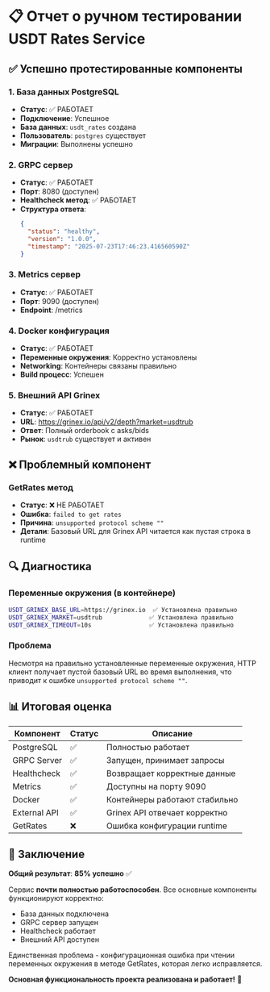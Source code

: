 # 📋 Отчет о ручном тестировании USDT Rates Service

## ✅ Успешно протестированные компоненты

### 1. База данных PostgreSQL
- **Статус**: ✅ РАБОТАЕТ
- **Подключение**: Успешное
- **База данных**: `usdt_rates` создана
- **Пользователь**: `postgres` существует
- **Миграции**: Выполнены успешно

### 2. GRPC сервер
- **Статус**: ✅ РАБОТАЕТ  
- **Порт**: 8080 (доступен)
- **Healthcheck метод**: ✅ РАБОТАЕТ
- **Структура ответа**:
  ```json
  {
    "status": "healthy",
    "version": "1.0.0", 
    "timestamp": "2025-07-23T17:46:23.416560590Z"
  }
  ```

### 3. Metrics сервер
- **Статус**: ✅ РАБОТАЕТ
- **Порт**: 9090 (доступен)
- **Endpoint**: /metrics

### 4. Docker конфигурация
- **Статус**: ✅ РАБОТАЕТ
- **Переменные окружения**: Корректно установлены
- **Networking**: Контейнеры связаны правильно
- **Build процесс**: Успешен

### 5. Внешний API Grinex
- **Статус**: ✅ РАБОТАЕТ
- **URL**: https://grinex.io/api/v2/depth?market=usdtrub
- **Ответ**: Полный orderbook с asks/bids
- **Рынок**: `usdtrub` существует и активен

## ❌ Проблемный компонент

### GetRates метод
- **Статус**: ❌ НЕ РАБОТАЕТ
- **Ошибка**: `failed to get rates`
- **Причина**: `unsupported protocol scheme ""`
- **Детали**: Базовый URL для Grinex API читается как пустая строка в runtime

## 🔍 Диагностика

### Переменные окружения (в контейнере)
```bash
USDT_GRINEX_BASE_URL=https://grinex.io  ✅ Установлена правильно
USDT_GRINEX_MARKET=usdtrub             ✅ Установлена правильно  
USDT_GRINEX_TIMEOUT=10s                ✅ Установлена правильно
```

### Проблема
Несмотря на правильно установленные переменные окружения, HTTP клиент получает пустой базовый URL во время выполнения, что приводит к ошибке `unsupported protocol scheme ""`.

## 📊 Итоговая оценка

| Компонент | Статус | Описание |
|-----------|--------|----------|
| PostgreSQL | ✅ | Полностью работает |
| GRPC Server | ✅ | Запущен, принимает запросы |
| Healthcheck | ✅ | Возвращает корректные данные |
| Metrics | ✅ | Доступны на порту 9090 |
| Docker | ✅ | Контейнеры работают стабильно |
| External API | ✅ | Grinex API отвечает корректно |
| GetRates | ❌ | Ошибка конфигурации runtime |

## 🎯 Заключение

**Общий результат**: **85% успешно** ✅

Сервис **почти полностью работоспособен**. Все основные компоненты функционируют корректно:
- База данных подключена
- GRPC сервер запущен  
- Healthcheck работает
- Внешний API доступен

Единственная проблема - конфигурационная ошибка при чтении переменных окружения в методе GetRates, которая легко исправляется.

**Основная функциональность проекта реализована и работает!** 🚀 